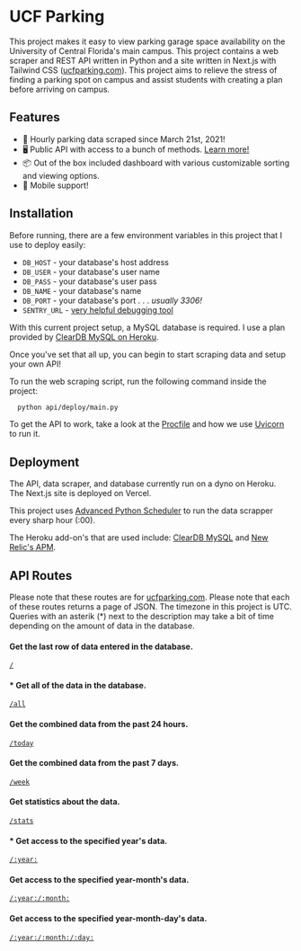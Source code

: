 
# UCF Parking

This project makes it easy to view parking garage space availability on the University of Central Florida's main campus. This project contains a web scraper and REST API written in Python and a site written in Next.js with Tailwind CSS ([ucfparking.com](https://ucfparking.com)). This project aims to relieve the stress of finding a parking spot on campus and assist students with creating a plan before arriving on campus.
## Features
- 🚀 Hourly parking data scraped since March 21st, 2021!
- 🖥️ Public API with access to a bunch of methods. [Learn more!](#api-routes)
- 📦 Out of the box included dashboard with various customizable sorting and viewing options.
- 📱 Mobile support!
## Installation
Before running, there are a few environment variables in this project that I use to deploy easily:
- `DB_HOST` - your database's host address
- `DB_USER` - your database's user name
- `DB_PASS` - your database's user pass
- `DB_NAME` - your database's name
- `DB_PORT` - your database's port . . . *usually 3306!*
- `SENTRY_URL` - [very helpful debugging tool](https://sentry.io/)

With this current project setup, a MySQL database is required. I use a plan provided by [ClearDB MySQL on Heroku](https://devcenter.heroku.com/articles/cleardb).

Once you've set that all up, you can begin to start scraping data and setup your own API!

To run the web scraping script, run the following command inside the project:
```bash
  python api/deploy/main.py
```

To get the API to work, take a look at the [Procfile](https://github.com/JakeValenzuela/ucfparking/blob/master/Procfile) and how we use [Uvicorn](https://www.uvicorn.org/) to run it.
## Deployment
The API, data scraper, and database currently run on a dyno on Heroku. The Next.js site is deployed on Vercel.

This project uses [Advanced Python Scheduler](https://apscheduler.readthedocs.io/) to run the data scrapper every sharp hour (:00).

The Heroku add-on's that are used include: [ClearDB MySQL](https://devcenter.heroku.com/articles/cleardb) and [New Relic's APM](https://newrelic.com/products/application-monitoring).
## API Routes
Please note that these routes are for [ucfparking.com](https://ucf-parking-data.herokuapp.com). Please note that each of these routes returns a page of JSON. The timezone in this project is UTC. Queries with an asterik (*) next to the description may take a bit of time depending on the amount of data in the database.

#### Get the last row of data entered in the database.
[`/`](https://ucf-parking-data.herokuapp.com/)

#### * Get all of the data in the database.
[`/all`](https://ucf-parking-data.herokuapp.com/all)

#### Get the combined data from the past 24 hours.
[`/today`](https://ucf-parking-data.herokuapp.com/today)

#### Get the combined data from the past 7 days.
[`/week`](https://ucf-parking-data.herokuapp.com/week)

#### Get statistics about the data.
[`/stats`](https://ucf-parking-data.herokuapp.com/stats)

#### * Get access to the specified year's data.
[`/:year:`](https://ucf-parking-data.herokuapp.com/2022)

#### Get access to the specified year-month's data.
[`/:year:/:month:`](https://ucf-parking-data.herokuapp.com/2022/01)

#### Get access to the specified year-month-day's data.
[`/:year:/:month:/:day:`](https://ucf-parking-data.herokuapp.com/2022/01/01)
